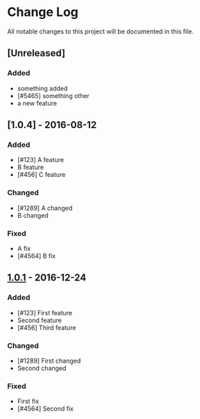 # Change Log
All notable changes to this project will be documented in this file.

## [Unreleased]
### Added
- something added
- [#5465] something other
- a new feature

## [1.0.4] - 2016-08-12
### Added
- [#123] A feature
- B feature
- [#456] C feature 

### Changed
- [#1289] A changed 
- B changed
 
### Fixed
- A fix
- [#4564] B fix

## [1.0.1] - 2016-12-24
### Added
- [#123] First feature
- Second feature
- [#456] Third feature 

### Changed
- [#1289] First changed 
- Second changed
 
### Fixed
- First fix
- [#4564] Second fix

[1.0.1]: https://www.google.com